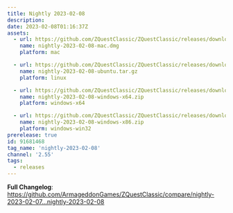 ```yaml
---
title: Nightly 2023-02-08
description: 
date: 2023-02-08T01:16:37Z
assets: 
  - url: https://github.com/ZQuestClassic/ZQuestClassic/releases/download/nightly-2023-02-08/nightly-2023-02-08-mac.dmg
    name: nightly-2023-02-08-mac.dmg
    platform: mac

  - url: https://github.com/ZQuestClassic/ZQuestClassic/releases/download/nightly-2023-02-08/nightly-2023-02-08-ubuntu.tar.gz
    name: nightly-2023-02-08-ubuntu.tar.gz
    platform: linux

  - url: https://github.com/ZQuestClassic/ZQuestClassic/releases/download/nightly-2023-02-08/nightly-2023-02-08-windows-x64.zip
    name: nightly-2023-02-08-windows-x64.zip
    platform: windows-x64

  - url: https://github.com/ZQuestClassic/ZQuestClassic/releases/download/nightly-2023-02-08/nightly-2023-02-08-windows-x86.zip
    name: nightly-2023-02-08-windows-x86.zip
    platform: windows-win32
prerelease: true
id: 91681468
tag_name: 'nightly-2023-02-08'
channel: '2.55'
tags:
  - releases
---
```


**Full Changelog**: https://github.com/ArmageddonGames/ZQuestClassic/compare/nightly-2023-02-07...nightly-2023-02-08
